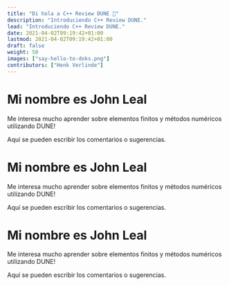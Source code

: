 ```yaml
---
title: "Di hola a C++ Review DUNE 👋"
description: "Introduciendo C++ Review DUNE."
lead: "Introduciendo C++ Review DUNE."
date: 2021-04-02T09:19:42+01:00
lastmod: 2021-04-02T09:19:42+01:00
draft: false
weight: 50
images: ["say-hello-to-doks.png"]
contributors: ["Henk Verlinde"]
---
```


# Mi nombre es John Leal

Me interesa mucho aprender sobre elementos finitos y métodos numéricos utilizando DUNE!

Aquí se pueden escribir los comentarios o sugerencias.

# Mi nombre es John Leal

Me interesa mucho aprender sobre elementos finitos y métodos numéricos utilizando DUNE!

Aquí se pueden escribir los comentarios o sugerencias.

# Mi nombre es John Leal

Me interesa mucho aprender sobre elementos finitos y métodos numéricos utilizando DUNE!

Aquí se pueden escribir los comentarios o sugerencias.
